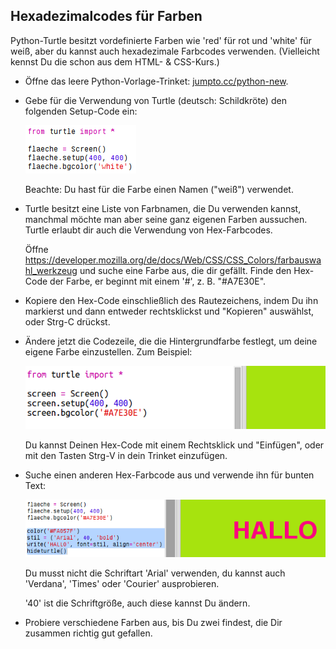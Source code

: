 ## Hexadezimalcodes für Farben

Python-Turtle besitzt vordefinierte Farben wie 'red' für rot und 'white' für weiß, aber du kannst auch hexadezimale Farbcodes verwenden. (Vielleicht kennst Du die schon aus dem HTML- & CSS-Kurs.)

+ Öffne das leere Python-Vorlage-Trinket: <a href="http://jumpto.cc/python-new" target="_blank">jumpto.cc/python-new</a>.

+ Gebe für die Verwendung von Turtle (deutsch: Schildkröte) den folgenden Setup-Code ein:
    
    ![screenshot](images/colourful-setup.png)
    
    Beachte: Du hast für die Farbe einen Namen ("weiß") verwendet.

+ Turtle besitzt eine Liste von Farbnamen, die Du verwenden kannst, manchmal möchte man aber seine ganz eigenen Farben aussuchen. Turtle erlaubt dir auch die Verwendung von Hex-Farbcodes.
    
    Öffne <a href="http://jumpto.cc/colour-picker" target="_blank">https://developer.mozilla.org/de/docs/Web/CSS/CSS_Colors/farbauswahl_werkzeug</a> und suche eine Farbe aus, die dir gefällt. Finde den Hex-Code der Farbe, er beginnt mit einem '#', z. B. "#A7E30E".

+ Kopiere den Hex-Code einschließlich des Rautezeichens, indem Du ihn markierst und dann entweder rechtsklickst und "Kopieren" auswählst, oder Strg-C drückst.

+ Ändere jetzt die Codezeile, die die Hintergrundfarbe festlegt, um deine eigene Farbe einzustellen. Zum Beispiel:
    
    ![screenshot](images/colourful-background.png)
    
    Du kannst Deinen Hex-Code mit einem Rechtsklick und "Einfügen", oder mit den Tasten Strg-V in dein Trinket einzufügen.

+ Suche einen anderen Hex-Farbcode aus und verwende ihn für bunten Text:
    
    ![screenshot](images/colourful-write.png)
    
    Du musst nicht die Schriftart 'Arial' verwenden, du kannst auch 'Verdana', 'Times' oder 'Courier' ausprobieren.
    
    '40' ist die Schriftgröße, auch diese kannst Du ändern.

+ Probiere verschiedene Farben aus, bis Du zwei findest, die Dir zusammen richtig gut gefallen.